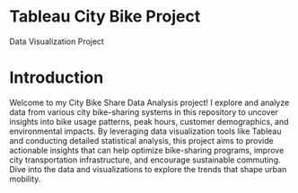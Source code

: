# Tableau City Bike Project
Data Visualization Project 

# Introduction

Welcome to my City Bike Share Data Analysis project! 
I explore and analyze data from various city bike-sharing systems in this repository to uncover insights into bike usage patterns, peak hours, customer demographics, and environmental impacts. By leveraging data visualization tools like Tableau and conducting detailed statistical analysis, this project aims to provide actionable insights that can help optimize bike-sharing programs, improve city transportation infrastructure, and encourage sustainable commuting. Dive into the data and visualizations to explore the trends that shape urban mobility.
